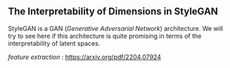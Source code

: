 ## The Interpretability of Dimensions in StyleGAN

StyleGAN is a GAN (_Generative Adversarial Network_) architecture. We will try to see here if this architecture is quite promising in terms of the interpretability of latent spaces.

_feature extraction_ : https://arxiv.org/pdf/2204.07924
